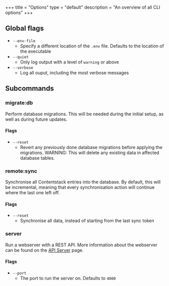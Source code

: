 +++
title = "Options"
type = "default"
description = "An overview of all CLI options"
+++

## Global flags

- `--env-file`
  - Specify a different location of the `.env` file. Defaults to the location of the executable
- `--quiet`
  - Only log output with a level of `warning` or above
- `--verbose`
  - Log all ouput, including the most verbose messages

## Subcommands

### migrate:db

Perform database migrations. This will be needed during the initial setup,
as well as during future updates.

#### Flags

- `--reset`
  - Revert any previously done database migrations before applying the migrations. WARNING: This will delete any existing data in affected database tables.

### remote:sync

Synchronise all Contentstack entries into the database.
By default, this will be incremental, meaning that every synchronisation action will continue where the last one left off.

#### Flags

- `--reset`
  - Synchronise all data, instead of starting from the last sync token

### server

Run a webserver with a REST API. More information about the webserver can be found on the [API Server](api-server) page.

#### Flags

- `--port`
  - The port to run the server on. Defaults to `4000`
